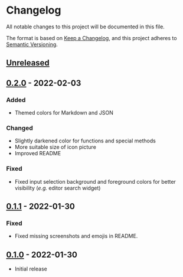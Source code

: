 # Changelog

All notable changes to this project will be documented in this file.

The format is based on [Keep a Changelog](https://keepachangelog.com/en/1.0.0/),
and this project adheres to [Semantic Versioning](https://semver.org/spec/v2.0.0.html).

## [Unreleased](https://github.com/gregadro/brownie-theme/blob/main/CHANGELOG.md)

## [0.2.0](https://github.com/gregadro/brownie-theme/blob/main/CHANGELOG.md) - 2022-02-03

### Added

- Themed colors for Markdown and JSON

### Changed

- Slightly darkened color for functions and special methods
- More suitable size of icon picture
- Improved README

### Fixed

- Fixed input selection background and foreground colors for better visibility (_e.g._ editor search widget)

## [0.1.1](https://github.com/gregadro/brownie-theme/blob/main/CHANGELOG.md) - 2022-01-30

### Fixed

- Fixed missing screenshots and emojis in README.

## [0.1.0](https://github.com/gregadro/brownie-theme/blob/main/CHANGELOG.md) - 2022-01-30

- Initial release
